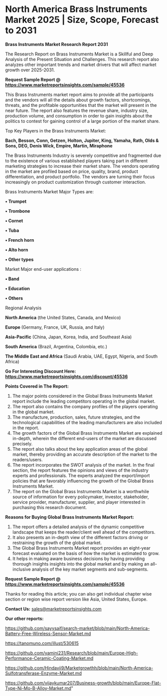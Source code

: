 # North America Brass Instruments Market 2025 | Size, Scope, Forecast to 2031

<strong>Brass Instruments Market Research Report 2031</strong>

The Research Report on Brass Instruments Market is a Skillful and Deep Analysis of the Present Situation and Challenges. This research report also analyzes other important trends and market drivers that will affect market growth over 2025-2031.

<strong>Request Sample Report @ <a href=https://www.marketreportsinsights.com/sample/45536>https://www.marketreportsinsights.com/sample/45536</a></strong>

This Brass Instruments market report aims to provide all the participants and the vendors will all the details about growth factors, shortcomings, threats, and the profitable opportunities that the market will present in the near future. The report also features the revenue share, industry size, production volume, and consumption in order to gain insights about the politics to contest for gaining control of a large portion of the market share.

Top Key Players in the Brass Instruments Market:

<strong>Bach, Besson, Conn, Getzen, Holton, Jupiter, King, Yamaha, Rath, Olds & Sons, DEG, Denis Wick, Empire, Martin, Miraphone</strong>

The Brass Instruments Industry is severely competitive and fragmented due to the existence of various established players taking part in different marketing strategies to increase their market share. The vendors operating in the market are profiled based on price, quality, brand, product differentiation, and product portfolio. The vendors are turning their focus increasingly on product customization through customer interaction.

Brass Instruments Market Major Types are:

<strong>•  Trumpet

•  Trombone

•  Cornet

•  Tuba

•  French horn

•  Alto horn

•  Other types</strong>

Market Major end-user applications :

<strong>•  Band

•  Education

•  Others</strong>

Regional Analysis

</u><strong><b>North America</b></strong> (the United States, Canada, and Mexico)

<strong><b>Europe </b></strong>(Germany, France, UK, Russia, and Italy)

<strong><b>Asia-Pacific</b></strong> (China, Japan, Korea, India, and Southeast Asia)

<strong><b>South America</b></strong> (Brazil, Argentina, Colombia, etc.)

<strong><b>The Middle East and Africa</b></strong> (Saudi Arabia, UAE, Egypt, Nigeria, and South Africa)

<strong>Go For Interesting Discount Here: <a href=https://www.marketreportsinsights.com/discount/45536>https://www.marketreportsinsights.com/discount/45536</a></strong>

<strong>Points Covered in The Report:</strong>
<ol>
  <li>The major points considered in the Global Brass Instruments Market report include the leading competitors operating in the global market.</li>
  <li>The report also contains the company profiles of the players operating in the global market.</li>
  <li>The manufacture, production, sales, future strategies, and the technological capabilities of the leading manufacturers are also included in the report.</li>
  <li>The growth factors of the Global Brass Instruments Market are explained in-depth, wherein the different end-users of the market are discussed precisely.</li>
  <li>The report also talks about the key application areas of the global market, thereby providing an accurate description of the market to the readers/users.</li>
  <li>The report incorporates the SWOT analysis of the market. In the final section, the report features the opinions and views of the industry experts and professionals. The experts analyzed the export/import policies that are favorably influencing the growth of the Global Brass Instruments Market.</li>
  <li>The report on the Global Brass Instruments Market is a worthwhile source of information for every policymaker, investor, stakeholder, service provider, manufacturer, supplier, and player interested in purchasing this research document.</li>
</ol>
<strong>Reasons for Buying Global Brass Instruments Market Report:</strong>

<ol>
  <li>The report offers a detailed analysis of the dynamic competitive landscape that keeps the reader/client well ahead of the competitors.</li>
  <li>It also presents an in-depth view of the different factors driving or restraining the growth of the global market.</li>
  <li>The Global Brass Instruments Market report provides an eight-year forecast evaluated on the basis of how the market is estimated to grow.</li>
  <li>It helps in making aware business decisions by having providing thorough insights insights into the global market and by making an all-inclusive analysis of the key market segments and sub-segments.</li>
</ol>
<strong>Request Sample Report @ <a href=https://www.marketreportsinsights.com/sample/45536>https://www.marketreportsinsights.com/sample/45536</a></strong>


Thanks for reading this article; you can also get individual chapter wise section or region wise report version like Asia, United States, Europe.

<strong>Contact Us:</strong>
sales@marketreportsinsights.com

<strong>Our other reports:</strong>

<a href=https://github.com/sayysaif/search-market/blob/main/North-America-Battery-Free-Wireless-Sensor-Market.md>https://github.com/sayysaif/search-market/blob/main/North-America-Battery-Free-Wireless-Sensor-Market.md</a>

<a href=https://tanomuno.com/illust/530615>https://tanomuno.com/illust/530615</a>

<a href=https://github.com/yamini231/Research/blob/main/Europe-High-Performance-Ceramic-Coating-Market.md>https://github.com/yamini231/Research/blob/main/Europe-High-Performance-Ceramic-Coating-Market.md</a>

<a href=https://github.com/Hindavii9/Marketgrowthh/blob/main/North-America-Sulfotransferase-Enzyme-Market.md>https://github.com/Hindavii9/Marketgrowthh/blob/main/North-America-Sulfotransferase-Enzyme-Market.md</a>

<a href=https://github.com/vijaykumar207/Business-growth/blob/main/Europe-Flat-Type-Ni-Mo-B-Alloy-Market.md>https://github.com/vijaykumar207/Business-growth/blob/main/Europe-Flat-Type-Ni-Mo-B-Alloy-Market.md</a>"

